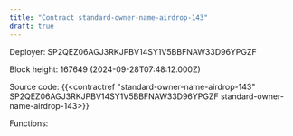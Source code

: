 ```yaml
---
title: "Contract standard-owner-name-airdrop-143"
draft: true
---
```

Deployer: SP2QEZ06AGJ3RKJPBV14SY1V5BBFNAW33D96YPGZF


 



Block height: 167649 (2024-09-28T07:48:12.000Z)

Source code: {{<contractref "standard-owner-name-airdrop-143" SP2QEZ06AGJ3RKJPBV14SY1V5BBFNAW33D96YPGZF standard-owner-name-airdrop-143>}}

Functions:


